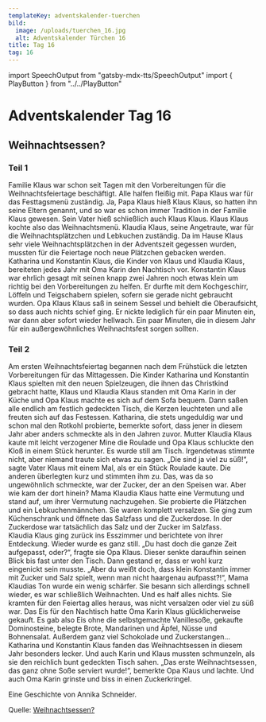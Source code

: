 ```yaml
---
templateKey: adventskalender-tuerchen
bild:
  image: /uploads/tuerchen_16.jpg
  alt: Adventskalender Türchen 16
title: Tag 16
tag: 16
---
```


import SpeechOutput from "gatsby-mdx-tts/SpeechOutput"
import { PlayButton } from "../../PlayButton"

<SpeechOutput id="adventskalender-tag-16-teil-1" customPlayButton={PlayButton}>

# Adventskalender Tag 16

## Weihnachtsessen? 

### Teil 1

Familie Klaus war schon seit Tagen mit den Vorbereitungen für die Weihnachtsfeiertage beschäftigt. Alle halfen fleißig mit. Papa Klaus war für das Festtagsmenü zuständig. Ja, Papa Klaus hieß Klaus Klaus, so hatten ihn seine Eltern genannt, und so war es schon immer Tradition in der Familie Klaus gewesen. Sein Vater hieß schließlich auch Klaus Klaus.
Klaus Klaus kochte also das Weihnachtsmenü. Klaudia Klaus, seine Angetraute, war für die Weihnachtsplätzchen und Lebkuchen zuständig. Da im Hause Klaus sehr viele Weihnachtsplätzchen in der Adventszeit gegessen wurden, mussten für die Feiertage noch neue Plätzchen gebacken werden. Katharina und Konstantin Klaus, die Kinder von Klaus und Klaudia Klaus, bereiteten jedes Jahr mit Oma Karin den Nachtisch vor. Konstantin Klaus war ehrlich gesagt mit seinen knapp zwei Jahren noch etwas klein um richtig bei den Vorbereitungen zu helfen. Er durfte mit dem Kochgeschirr, Löffeln und Teigschabern spielen, sofern sie gerade nicht gebraucht wurden. Opa Klaus Klaus saß in seinem Sessel und behielt die Oberaufsicht, so dass auch nichts schief ging. Er nickte lediglich für ein paar Minuten ein, war dann aber sofort wieder hellwach. Ein paar Minuten, die in diesem Jahr für ein außergewöhnliches Weihnachtsfest sorgen sollten.

</SpeechOutput>

<SpeechOutput id="adventskalender-tag-16-teil-2" customPlayButton={PlayButton}>

### Teil 2

Am ersten Weihnachtsfeiertag begannen nach dem Frühstück die letzten Vorbereitungen für das Mittagessen. Die Kinder Katharina und Konstantin Klaus spielten mit den neuen Spielzeugen, die ihnen das Christkind gebracht hatte, Klaus und Klaudia Klaus standen mit Oma Karin in der Küche und Opa Klaus machte es sich auf dem Sofa bequem.
Dann saßen alle endlich am festlich gedeckten Tisch, die Kerzen leuchteten und alle freuten sich auf das Festessen. Katharina, die stets ungeduldig war und schon mal den Rotkohl probierte, bemerkte sofort, dass jener in diesem Jahr aber anders schmeckte als in den Jahren zuvor. Mutter Klaudia Klaus kaute mit leicht verzogener Mine die Roulade und Opa Klaus schluckte den Kloß in einem Stück herunter. Es wurde still am Tisch. Irgendetwas stimmte nicht, aber niemand traute sich etwas zu sagen.
„Die sind ja viel zu süß!“, sagte Vater Klaus mit einem Mal, als er ein Stück Roulade kaute. Die anderen überlegten kurz und stimmten ihm zu. Das, was da so ungewöhnlich schmeckte, war der Zucker, der an den Speisen war. Aber wie kam der dort hinein? Mama Klaudia Klaus hatte eine Vermutung und stand auf, um ihrer Vermutung nachzugehen. Sie probierte die Plätzchen und ein Lebkuchenmännchen. Sie waren komplett versalzen. Sie ging zum Küchenschrank und öffnete das Salzfass und die Zuckerdose. In der Zuckerdose war tatsächlich das Salz und der Zucker im Salzfass.   
Klaudia Klaus ging zurück ins Esszimmer und berichtete von ihrer Entdeckung. Wieder wurde es ganz still. „Du hast doch die ganze Zeit aufgepasst, oder?“, fragte sie Opa Klaus. Dieser senkte daraufhin seinen Blick bis fast unter den Tisch. Dann gestand er, dass er wohl kurz eingenickt sein musste. „Aber du weißt doch, dass klein Konstantin immer mit Zucker und Salz spielt, wenn man nicht haargenau aufpasst?!“, Mama Klaudias Ton wurde ein wenig schärfer. Sie besann sich allerdings schnell wieder, es war schließlich Weihnachten. Und es half alles nichts. Sie kramten für den Feiertag alles heraus, was nicht versalzen oder viel zu süß war. Das Eis für den Nachtisch hatte Oma Karin Klaus glücklicherweise gekauft. Es gab also Eis ohne die selbstgemachte Vanillesoße, gekaufte Dominosteine, belegte Brote, Mandarinen und Äpfel, Nüsse und Bohnensalat. Außerdem ganz viel Schokolade und Zuckerstangen…  
Katharina und Konstantin Klaus fanden das Weihnachtsessen in diesem Jahr besonders lecker. Und auch Karin und Klaus mussten schmunzeln, als sie den reichlich bunt gedeckten Tisch sahen. „Das erste Weihnachtsessen, das ganz ohne Soße serviert wurde!“, bemerkte Opa Klaus und lachte. Und auch Oma Karin grinste und biss in einen Zuckerkringel.

Eine Geschichte von Annika Schneider.

Quelle: [Weihnachtsessen? ](https://mal-alt-werden.de/weihnachtsessen-eine-lustige-weihnachtsgeschichte/)

</SpeechOutput>

